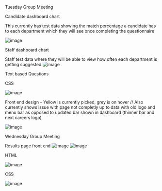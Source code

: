 Tuesday Group Meeting

Candidate dashboard chart

This currently has test data showing the match percentage a candidate has to each department which they will see once completing the questionnaire

![image](https://github.com/user-attachments/assets/2366b24f-8339-46b1-bf81-b05120ba6673)

Staff dashboard chart

Staff test data where they will be able to view how often each department is getting suggested
![image](https://github.com/user-attachments/assets/fcae1c11-dede-40d3-bb32-8f0ad4ca435b)

Text based Questions

CSS

![image](https://github.com/user-attachments/assets/25a65c2a-2ca6-4e70-8c8c-f20ede43065c)

Front end design - Yellow is currently picked, grey is on hover // Also currently shows issue with page not completly up to data with old logo and menu bar as opposed to updated bar shown in dashboard (thinner bar and next careers logo)


![image](https://github.com/user-attachments/assets/c84d933a-33d7-41d7-9777-6a7b3915602e)


Wednesday Group Meeting

Results page front end
![image](https://github.com/user-attachments/assets/77348766-c41e-4825-90e2-ed3aba7364f2)
![image](https://github.com/user-attachments/assets/05028e80-1622-462e-b038-eb2b86c4db12)


HTML

![image](https://github.com/user-attachments/assets/90ad7087-0bf8-4d8a-8d38-9a1054084910)

CSS

![image](https://github.com/user-attachments/assets/4236d4a1-5abb-45bd-ad9e-c1ec806ad5c2)


